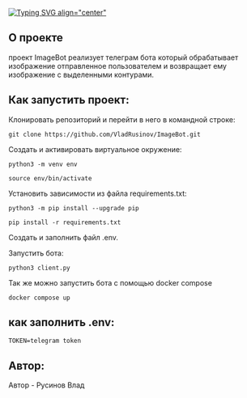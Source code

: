 [![Typing SVG align="center"](https://readme-typing-svg.herokuapp.com?color=%2336BCF7&lines=ImageBot)](https://git.io/typing-svg)
## О проекте
проект ImageBot реализует телеграм бота который обрабатывает изображение отправленное пользователем и возвращает ему изображение с выделенными контурами.

## Как запустить проект:

Клонировать репозиторий и перейти в него в командной строке:

```
git clone https://github.com/VladRusinov/ImageBot.git
```
Cоздать и активировать виртуальное окружение:

```
python3 -m venv env
```

```
source env/bin/activate
```

Установить зависимости из файла requirements.txt:

```
python3 -m pip install --upgrade pip
```

```
pip install -r requirements.txt
```

Создать и заполнить файл .env.

Запустить бота:

```
python3 client.py
```

Так же можно запустить бота с помощью docker compose
```
docker compose up
```


## как заполнить .env:
```
TOKEN=telegram token
```


## Автор:

Автор - Русинов Влад
